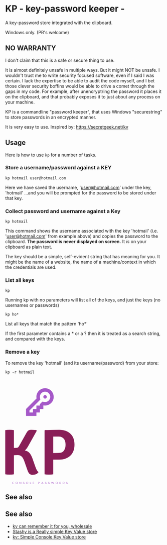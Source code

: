 # KP - key-password keeper -

A key-password store integrated with the clipboard.

Windows only. (PR's welcome)

## NO WARRANTY

I don't claim that this is a safe or secure thing to use.

It is almost definitely unsafe in multiple ways. But it might NOT be unsafe. I wouldn't trust me to write security focused software, even if I said I was certain. I lack the expertise to be able to audit the code myself, and I bet those clever security boffins would be able to drive a comet through the gaps in my code. For example, after unencryptring the password it places it on the clipboard, and that probably exposes it to just about any process on your machine.

KP is a commandline "password keeper", that uses Windows "securestring" to store passwords in an encrypted manner.

It is very easy to use. Inspired by: https://secretgeek.net/kv


## Usage

Here is how to use `kp` for a number of tasks.

### Store a username/password against a KEY


    kp hotmail user@hotmail.com


Here we have saved the username, 'user@hotmail.com' under the key, 'hotmail'
...and you will be prompted for the password to be stored under that key.


### Collect password and username against a Key

    kp hotmail

This command shows the username associated with the key 'hotmail' (i.e. 'user@hotmail.com' from example above) and copies the password to the clipboard. **The password is never displayed on screen.** It *is* on your clipboard as plain text.

The key should be a simple, self-evident string that has meaning for you. It might be the name of a website, the name of a machine/context in which the credentials are used.

### List all keys

    kp

Running kp with no parameters will list all of the keys, and just the keys (no usernames or passwords)


    kp ho*

List all keys that match the pattern 'ho*'

If the first parameter contains a * or a ? then it is treated as a search string, and compared with the keys.


### Remove a key

To remove the key 'hotmail' (and its username/password) from your store:

    kp -r hotmail

<div class="css-1h3rtzg css-f7ay7b css-5p9vjy css-zjik7"><div class="css-1h3rtzg css-f7ay7b css-ln7vnr css-zjik7"><div class="css-1l1io5o" style="width: 30px; height: 30px; border-width: 3px;"></div></div><div class="css-joi6zj" data-testid="editor-canvas-background" style="background: rgb(255, 255, 255); box-shadow: rgba(0, 0, 0, 0.2) 0px 0px 0px 0.5px inset;"></div><div class="css-1vs2kf0" data-testid="editor-canvas-artboard"><div style="transform: scale(1);"><svg width="220.83737978468977" height="304.915625" viewBox="0 0 100 138.0724700217346" class="css-1j8o68f"><defs id="SvgjsDefs1811"></defs><g id="SvgjsG1812" featurekey="41S5F6-0" transform="matrix(0.4,0,0,0.4,30,0)" fill="#a558c8"><path xmlns="http://www.w3.org/2000/svg" style="" d="M68.75,12.5c10.34,0,18.75,8.41,18.75,18.75S79.09,50,68.75,50c-0.977,0-2.051-0.122-3.394-0.366  l-6.47-1.196l-4.65,4.65l-0.574,0.574L50,57.324V62.5H37.5V75H25v12.5H12.5v-7.324l34.412-34.412l4.65-4.65l-1.196-6.47  C50.116,33.301,50,32.227,50,31.25C50,20.91,58.41,12.5,68.75,12.5 M68.75,0C51.489,0,37.5,13.989,37.5,31.25  c0,1.953,0.232,3.833,0.574,5.676L0,75v25h37.5V87.5H50V75h12.5V62.5l0.574-0.574c1.843,0.342,3.723,0.574,5.676,0.574  C86.011,62.5,100,48.511,100,31.25S86.011,0,68.75,0L68.75,0z" fill="#a558c8"></path><path xmlns="http://www.w3.org/2000/svg" style="" d="M75.024,31.25c0,3.455-2.796,6.25-6.25,6.25s-6.25-2.795-6.25-6.25S65.32,25,68.774,25  S75.024,27.795,75.024,31.25z" fill="#a558c8"></path></g><g id="SvgjsG1813" featurekey="RGwKHf-0" transform="matrix(4.664178573360321,0,0,4.664178573360321,-7.74253405204072,30.895526769777355)" fill="#891e57"><path d="M11.96 19.32 q-0.56 0.84 -1.8 0.84 q-0.7 0 -1.05 -0.36 t-0.63 -1.22 l-0.92 -2.62 q-0.36 -1.04 -0.83 -1.47 t-1.27 -0.43 q-0.2 0 -1.12 0.04 l0 5.9 q-0.52 0.1 -1.34 0.1 t-1.34 -0.1 l0 -13.66 q0.52 -0.1 1.34 -0.1 t1.34 0.1 l0 5.5 l0.8 -0.02 q0.32 0 0.48 -0.13 t0.36 -0.49 l2.22 -3.96 q0.3 -0.54 0.6 -0.77 t0.84 -0.23 t1.62 0.08 l0.16 0.2 l-2.72 4.86 q-0.46 0.82 -0.98 1.24 q0.94 0.2 1.44 0.77 t0.88 1.59 l0.94 2.68 q0.14 0.36 0.17 0.43 t0.13 0.31 q0.28 0.56 0.44 0.7 t0.24 0.22 z M18.36 15.46 l-1.84 0 l0 4.54 q-0.56 0.1 -1.34 0.1 t-1.34 -0.1 l0 -13.56 l0.14 -0.12 q1.62 -0.04 2.71 -0.06 t1.67 -0.02 q2.16 0 3.45 1.18 t1.29 3.42 q0 1.12 -0.34 1.98 t-0.96 1.44 t-1.49 0.89 t-1.95 0.31 z M16.52 8.32 l0 5.1 q0.78 -0.02 1.33 -0.02 t0.94 -0.07 t0.66 -0.26 t0.49 -0.57 q0.2 -0.34 0.3 -0.77 t0.1 -0.87 q0 -0.46 -0.1 -0.91 t-0.34 -0.81 t-0.64 -0.58 t-1 -0.22 l-1.01 0 t-0.73 -0.02 z"></path></g><g id="SvgjsG1814" featurekey="UxezYZ-0" transform="matrix(0.21131151480250285,0,0,0.21131151480250285,9.809819515764328,133.78284562637222)" fill="#a558c8"><path d="M12.76 18.5 c-1.28 1.1 -2.9 1.7 -4.7 1.7 c-3.64 0 -7.16 -2.96 -7.16 -7.2 s3.52 -7.2 7.16 -7.2 c1.78 0 3.38 0.6 4.64 1.66 l-1.02 1.16 c-0.98 -0.78 -2.24 -1.24 -3.5 -1.24 c-2.86 0 -5.56 2.32 -5.56 5.62 s2.7 5.62 5.56 5.62 c1.28 0 2.56 -0.48 3.54 -1.28 z M31.708000000000006 5.800000000000001 c3.64 0 7.16 2.96 7.16 7.2 s-3.52 7.2 -7.16 7.2 c-3.66 0 -7.16 -2.96 -7.16 -7.2 s3.5 -7.2 7.16 -7.2 z M31.708000000000006 18.62 c2.74 0 5.44 -2.32 5.44 -5.62 s-2.7 -5.62 -5.44 -5.62 c-2.76 0 -5.44 2.32 -5.44 5.62 s2.68 5.62 5.44 5.62 z M60.916000000000004 6 l1.66 0 l0 14 l-1.28 0 l-8.48 -10.96 l0 10.96 l-1.66 0 l0 -14 l1.28 0 l8.48 10.98 l0 -10.98 z M79.464 5.76 c2.18 0 3.78 1.44 4.38 2.94 l-1.26 0.68 c-0.64 -1.28 -1.66 -2.12 -3.12 -2.12 c-1.54 0 -2.6 0.88 -2.6 2.1 c0 1.14 0.72 1.86 2.24 2.44 l1.02 0.38 c2.52 0.94 4.1 2.02 4.1 4.24 c0 2.4 -2.3 3.88 -4.68 3.88 s-4.34 -1.44 -4.88 -3.44 l1.34 -0.64 c0.48 1.48 1.74 2.56 3.54 2.56 c1.6 0 2.96 -0.92 2.96 -2.34 c0 -1.6 -1.12 -2.2 -2.78 -2.84 l-1.04 -0.4 c-2.12 -0.8 -3.48 -1.9 -3.48 -3.88 c0 -2.04 1.8 -3.56 4.26 -3.56 z M103.172 5.800000000000001 c3.64 0 7.16 2.96 7.16 7.2 s-3.52 7.2 -7.16 7.2 c-3.66 0 -7.16 -2.96 -7.16 -7.2 s3.5 -7.2 7.16 -7.2 z M103.172 18.62 c2.74 0 5.44 -2.32 5.44 -5.62 s-2.7 -5.62 -5.44 -5.62 c-2.76 0 -5.44 2.32 -5.44 5.62 s2.68 5.62 5.44 5.62 z M124.27999999999999 18.44 l6.28 0 l0 1.56 l-7.94 0 l0 -14 l1.66 0 l0 12.44 z M144.40800000000002 18.44 l6.66 0 l0 1.56 l-7.06 0 l-1.26 0 l0 -14 l1.66 0 l6.48 0 l0 1.56 l-6.48 0 l0 4.64 l5.04 0 l0 1.52 l-5.04 0 l0 4.72 z M184.10399999999998 6 c3.14 0 4.96 1.92 4.96 4.52 s-1.82 4.44 -4.96 4.44 l-2.9 0 l0 5.04 l-1.66 0 l0 -14 l4.56 0 z M184.064 13.48 c2.02 0 3.34 -1.04 3.34 -2.96 c0 -1.94 -1.32 -2.96 -3.34 -2.96 l-2.86 0 l0 5.92 l2.86 0 z M212.472 20 l-1.44 -3.3 l-7.48 0 l-1.44 3.3 l-1.76 0 l6.24 -14 l1.38 0 l6.26 14 l-1.76 0 z M204.172 15.3 l6.24 0 l-3.12 -7.12 z M230.32 5.76 c2.18 0 3.78 1.44 4.38 2.94 l-1.26 0.68 c-0.64 -1.28 -1.66 -2.12 -3.12 -2.12 c-1.54 0 -2.6 0.88 -2.6 2.1 c0 1.14 0.72 1.86 2.24 2.44 l1.02 0.38 c2.52 0.94 4.1 2.02 4.1 4.24 c0 2.4 -2.3 3.88 -4.68 3.88 s-4.34 -1.44 -4.88 -3.44 l1.34 -0.64 c0.48 1.48 1.74 2.56 3.54 2.56 c1.6 0 2.96 -0.92 2.96 -2.34 c0 -1.6 -1.12 -2.2 -2.78 -2.84 l-1.04 -0.4 c-2.12 -0.8 -3.48 -1.9 -3.48 -3.88 c0 -2.04 1.8 -3.56 4.26 -3.56 z M251.468 5.76 c2.18 0 3.78 1.44 4.38 2.94 l-1.26 0.68 c-0.64 -1.28 -1.66 -2.12 -3.12 -2.12 c-1.54 0 -2.6 0.88 -2.6 2.1 c0 1.14 0.72 1.86 2.24 2.44 l1.02 0.38 c2.52 0.94 4.1 2.02 4.1 4.24 c0 2.4 -2.3 3.88 -4.68 3.88 s-4.34 -1.44 -4.88 -3.44 l1.34 -0.64 c0.48 1.48 1.74 2.56 3.54 2.56 c1.6 0 2.96 -0.92 2.96 -2.34 c0 -1.6 -1.12 -2.2 -2.78 -2.84 l-1.04 -0.4 c-2.12 -0.8 -3.48 -1.9 -3.48 -3.88 c0 -2.04 1.8 -3.56 4.26 -3.56 z M286.436 6 l-4.52 14 l-1.08 0 l-3.86 -10.94 l-3.84 10.94 l-1.08 0 l-4.54 -14 l1.72 0 l3.42 10.58 l3.74 -10.58 l1.16 0 l3.76 10.58 l3.42 -10.58 l1.7 0 z M305.284 5.800000000000001 c3.64 0 7.16 2.96 7.16 7.2 s-3.52 7.2 -7.16 7.2 c-3.66 0 -7.16 -2.96 -7.16 -7.2 s3.5 -7.2 7.16 -7.2 z M305.284 18.62 c2.74 0 5.44 -2.32 5.44 -5.62 s-2.7 -5.62 -5.44 -5.62 c-2.76 0 -5.44 2.32 -5.44 5.62 s2.68 5.62 5.44 5.62 z M335.012 20 l-1.8 0 l-3.54 -5.04 l-0.38 0 l-2.9 0 l0 5.04 l-1.66 0 l0 -14 l4.56 0 c3.14 0 4.96 1.92 4.96 4.52 c0 2 -1.08 3.56 -3 4.16 z M326.392 7.5600000000000005 l0 5.92 l2.86 0 c2.02 0 3.34 -1.04 3.34 -2.96 c0 -1.94 -1.32 -2.96 -3.34 -2.96 l-2.86 0 z M351.15999999999997 6 c4.08 0 7.08 3.1 7.08 7 s-3 7 -7.08 7 l-4.16 0 l0 -14 l4.16 0 z M351.13999999999993 18.42 c3.34 0 5.4 -2.42 5.4 -5.42 s-2.06 -5.42 -5.4 -5.42 l-2.48 0 l0 10.84 l2.48 0 z M374.72799999999995 5.76 c2.18 0 3.78 1.44 4.38 2.94 l-1.26 0.68 c-0.64 -1.28 -1.66 -2.12 -3.12 -2.12 c-1.54 0 -2.6 0.88 -2.6 2.1 c0 1.14 0.72 1.86 2.24 2.44 l1.02 0.38 c2.52 0.94 4.1 2.02 4.1 4.24 c0 2.4 -2.3 3.88 -4.68 3.88 s-4.34 -1.44 -4.88 -3.44 l1.34 -0.64 c0.48 1.48 1.74 2.56 3.54 2.56 c1.6 0 2.96 -0.92 2.96 -2.34 c0 -1.6 -1.12 -2.2 -2.78 -2.84 l-1.04 -0.4 c-2.12 -0.8 -3.48 -1.9 -3.48 -3.88 c0 -2.04 1.8 -3.56 4.26 -3.56 z"></path></g></svg></div></div></div>

## See also


## See also

- [kv can remember it for you, wholesale](https://secretgeek.net/kv)
- [Stashy is a Really simple Key Value store](https://secretgeek.net/stashy_gist)
- [kv: Simple Console Key Value store](https://github.com/secretGeek/kv)
